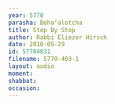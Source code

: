 ```yaml
---
year: 5770
parasha: Beha'alotcha
title: Step By Step
author: Rabbi Eliezer Hirsch
date: 2010-05-29
id: 57704031
filename: 5770-403-1
layout: audio
moment: 
shabbat: 
occasion: 
---
```

